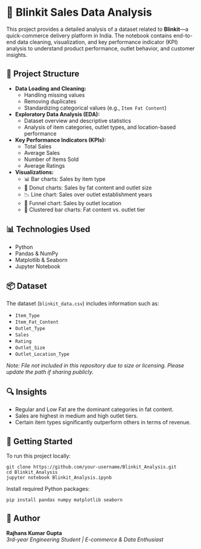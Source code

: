 # 🛒 Blinkit Sales Data Analysis
<p>
  This project provides a detailed analysis of a dataset related to <strong>Blinkit</strong>—a quick-commerce delivery platform in India. The notebook contains end-to-end data cleaning, visualization, and key performance indicator (KPI) analysis to understand product performance, outlet behavior, and customer insights.
</p>

<h2>📁 Project Structure</h2>
<ul>
  <li><strong>Data Loading and Cleaning:</strong>
    <ul>
      <li>Handling missing values</li>
      <li>Removing duplicates</li>
      <li>Standardizing categorical values (e.g., <code>Item Fat Content</code>)</li>
    </ul>
  </li>
  <li><strong>Exploratory Data Analysis (EDA):</strong>
    <ul>
      <li>Dataset overview and descriptive statistics</li>
      <li>Analysis of item categories, outlet types, and location-based performance</li>
    </ul>
  </li>
  <li><strong>Key Performance Indicators (KPIs):</strong>
    <ul>
      <li>Total Sales</li>
      <li>Average Sales</li>
      <li>Number of Items Sold</li>
      <li>Average Ratings</li>
    </ul>
  </li>
  <li><strong>Visualizations:</strong>
    <ul>
      <li>📊 Bar charts: Sales by item type</li>
      <li>🍩 Donut charts: Sales by fat content and outlet size</li>
      <li>📉 Line chart: Sales over outlet establishment years</li>
      <li>📍 Funnel chart: Sales by outlet location</li>
      <li>🧊 Clustered bar charts: Fat content vs. outlet tier</li>
    </ul>
  </li>
</ul>

<h2>📊 Technologies Used</h2>
<ul>
  <li>Python</li>
  <li>Pandas &amp; NumPy</li>
  <li>Matplotlib &amp; Seaborn</li>
  <li>Jupyter Notebook</li>
</ul>

<h2>📦 Dataset</h2>
<p>
  The dataset (<code>blinkit_data.csv</code>) includes information such as:
</p>
<ul>
  <li><code>Item_Type</code></li>
  <li><code>Item_Fat_Content</code></li>
  <li><code>Outlet_Type</code></li>
  <li><code>Sales</code></li>
  <li><code>Rating</code></li>
  <li><code>Outlet_Size</code></li>
  <li><code>Outlet_Location_Type</code></li>
</ul>
<p><em>Note: File not included in this repository due to size or licensing. Please update the path if sharing publicly.</em></p>

<h2>🔍 Insights</h2>
<ul>
  <li>Regular and Low Fat are the dominant categories in fat content.</li>
  <li>Sales are highest in medium and high outlet tiers.</li>
  <li>Certain item types significantly outperform others in terms of revenue.</li>
</ul>

<h2>🚀 Getting Started</h2>
<p>To run this project locally:</p>
<pre><code>git clone https://github.com/your-username/Blinkit_Analysis.git
cd Blinkit_Analysis
jupyter notebook Blinkit_Analysis.ipynb
</code></pre>

<p>Install required Python packages:</p>
<pre><code>pip install pandas numpy matplotlib seaborn
</code></pre>

<h2>📌 Author</h2>
<p>
  <strong>Rajhans Kumar Gupta</strong><br />
  <em>3rd-year Engineering Student | E-commerce & Data Enthusiast</em>
</p>
